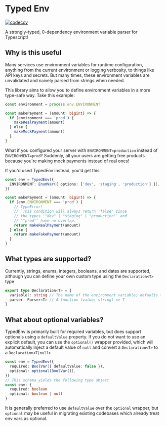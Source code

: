 # Typed Env

[![codecov](https://codecov.io/gh/amccarthy1/typed-env/branch/main/graph/badge.svg?token=MA2UGQG274)](https://codecov.io/gh/amccarthy1/typed-env)

A strongly-typed, 0-dependency environment variable parser for Typescript!

## Why is this useful

Many services use environment variables for runtime configuration, anything from the current
environment or logging verbosity, to things like API keys and secrets. But many times, these
environment variables are unvalidated and naively parsed from strings when needed.

This library aims to allow you to define environment variables in a more type-safe way. Take this
example:

```ts
const environment = process.env.ENVIRONMENT

const makePayment = (amount: bigint) => {
  if (environment === 'prod') {
    makeRealPayment(amount)
  } else {
    makeMockPayment(amount)
  }
}
```

What if you configured your server with `ENVIRONMENT=production` instead of `ENVIRONMENT=prod`?
Suddenly, all your users are getting free products because you're making mock payments instead of
real ones!

If you'd used TypedEnv instead, you'd get this

```ts
const env = TypedEnv({
  ENVIRONMENT: EnumVar({ options: ['dev', 'staging', 'production'] }),
})

const makePayment = (amount: bigint) => {
  if (env.ENVIRONMENT === 'prod') {
    // TypeError!
    // `This condition will always return 'false' since
    // the types '"dev" | "staging" | "production"' and
    // '"prod"' have no overlap.`
    return makeRealPayment(amount)
  } else {
    return makeFakePayment(amount)
  }
}
```

## What types are supported?

Currently, strings, enums, integers, booleans, and dates are supported, although you can define your own custom type
using the `Declaration<T>` type

```ts
export type Declaration<T> = {
  variable?: string // The name of the environment variable; defaults to match the key if not specified
  parser: Parser<T> // A function (value: string) => T
}
```

## What about optional variables?

TypedEnv is primarily built for required variables, but does support optionals using a `defaultValue` property.
If you do not want to use an explicit default, you can use the `optional()` wrapper provided, which will automatically
inject a default value of `null` and convert a `Declaration<T>` to a `Declaration<T|null>`

```ts
const env = TypedEnv({
  required: BoolVar({ defaultValue: false }),
  optional: optional(BoolVar()),
})
// This schema yields the following type object
const env: {
  required: boolean
  optional: boolean | null
}
```

It is generally preferred to use `defaultValue` over the `optional` wrapper, but `optional` may be useful in migrating
existing codebases which already treat env vars as optional.
